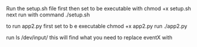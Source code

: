 Run the setup.sh file first then set to be executable with chmod +x setup.sh
next run with command ./setup.sh

to run app2.py first set to b e executable chmod +x app2.py
run ./app2.py

run ls /dev/input/ this will find what you  need to replace eventX with
